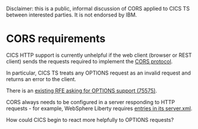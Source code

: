 Disclaimer: this is a public, informal discussion of CORS applied to CICS TS between interested parties. It is not endorsed by IBM.

# CORS requirements

CICS HTTP support is currently unhelpful if the web client (browser or REST client) sends the requests required to implement the [CORS protocol](https://developer.mozilla.org/en-US/docs/Web/HTTP/Access_control_CORS).

In particular, CICS TS treats any OPTIONS request as an invalid request and returns an error to the client.

There is an [existing RFE asking for OPTIONS support (75575)](http://www.ibm.com/developerworks/rfe/execute?use_case=viewRfe&CR_ID=75575).

CORS always needs to be configured in a server responding to HTTP requests - for example, WebSphere Liberty requires [entries in its server.xml](https://www.ibm.com/support/knowledgecenter/SS7K4U_liberty/com.ibm.websphere.wlp.zseries.doc/ae/twlp_webcontainer_cors_config.html).

How could CICS begin to react more helpfully to OPTIONS requests?
